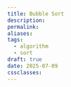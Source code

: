 ```yaml
---
title: Bubble Sort
description: 
permalink: 
aliases: 
tags:
  - algorithm
  - sort
draft: true
date: 2025-07-09
cssclasses:
---
```

